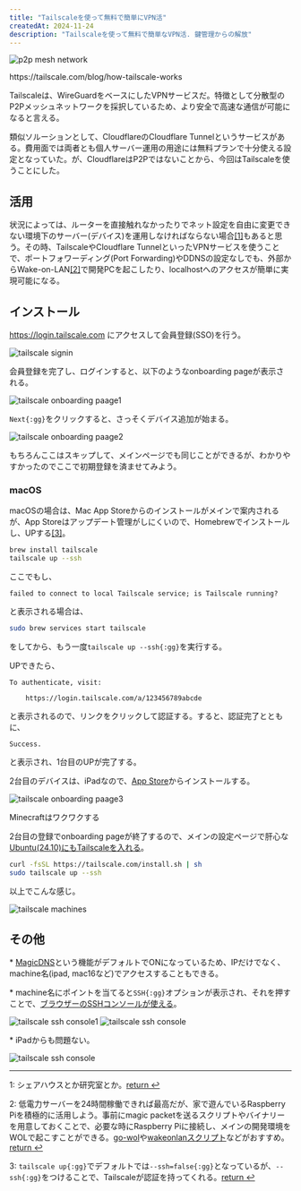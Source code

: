 ```yaml
---
title: "Tailscaleを使って無料で簡単にVPN活"
createdAt: 2024-11-24
description: "Tailscaleを使って無料で簡単なVPN活. 鍵管理からの解放"
---
```


<img src="/thirdparty-vpn/tailscale.png" alt="p2p mesh network" class="rounded-lg my-5">
<p class="image-comment">https://tailscale.com/blog/how-tailscale-works</p>

Tailscaleは、WireGuardをベースにしたVPNサービスだ。特徴として分散型のP2Pメッシュネットワークを採択しているため、より安全で高速な通信が可能になると言える。

類似ソルーションとして、CloudflareのCloudflare Tunnelというサービスがある。費用面では両者とも個人サーバー運用の用途には無料プランで十分使える設定となっていた。が、CloudflareはP2Pではないことから、今回はTailscaleを使うことにした。

## 活用

状況によっては、ルーターを直接触れなかったりでネット設定を自由に変更できない環境下のサーバー(デバイス)を運用しなければならない場合<a id="aid1" href="#ref1" class="jump">[1]</a>もあると思う。その時、TailscaleやCloudflare TunnelといったVPNサービスを使うことで、ポートフォワーディング(Port Forwarding)やDDNSの設定なしでも、外部からWake-on-LAN<a id="aid2" href="#ref2" class="jump">[2]</a>で開発PCを起こしたり、localhostへのアクセスが簡単に実現可能になる。

## インストール

https://login.tailscale.com にアクセスして会員登録(SSO)を行う。

<img src="/thirdparty-vpn/signin.png" alt="tailscale signin" class="rounded-lg my-5">

会員登録を完了し、ログインすると、以下のようなonboarding pageが表示される。

<img src="/thirdparty-vpn/1.png" alt="tailscale onboarding paage1" class="rounded-lg my-5">

`Next{:gg}`をクリックすると、さっそくデバイス追加が始まる。

<img src="/thirdparty-vpn/2.png" alt="tailscale onboarding paage2" class="rounded-lg my-5">

もちろんここはスキップして、メインページでも同じことができるが、わかりやすかったのでここで初期登録を済ませてみよう。

### macOS

macOSの場合は、Mac App Storeからのインストールがメインで案内されるが、App Storeはアップデート管理がしにくいので、Homebrewでインストールし、UPする<a id="aid3" href="#ref3" class="jump">[3]</a>。

```sh
brew install tailscale
tailscale up --ssh
```

ここでもし、

```log
failed to connect to local Tailscale service; is Tailscale running?
```

と表示される場合は、

```sh
sudo brew services start tailscale
```

をしてから、もう一度`tailscale up --ssh{:gg}`を実行する。

UPできたら、

```log
To authenticate, visit:

    https://login.tailscale.com/a/123456789abcde
```

と表示されるので、リンクをクリックして認証する。すると、認証完了とともに、

```log
Success.
```

と表示され、1台目のUPが完了する。

2台目のデバイスは、iPadなので、[App Store](https://tailscale.com/download/ios)からインストールする。

<img src="/thirdparty-vpn/3.png" alt="tailscale onboarding paage3" class="rounded-lg my-5">
<p class="image-comment">Minecraftはワクワクする</p>

2台目の登録でonboarding pageが終了するので、メインの設定ページで肝心な[Ubuntu(24.10)にもTailscaleを入れる](https://tailscale.com/download/linux)。

```sh
curl -fsSL https://tailscale.com/install.sh | sh
sudo tailscale up --ssh
```

以上でこんな感じ。

<img src="/thirdparty-vpn/4.png" alt="tailscale machines" class="rounded-lg my-5">

## その他

\* [MagicDNS](https://tailscale.com/kb/1081/magicdns)という機能がデフォルトでONになっているため、IPだけでなく、machine名(ipad, mac16など)でアクセスすることもできる。

\* machine名にポイントを当てると`SSH{:gg}`オプションが表示され、それを押すことで、[ブラウザーのSSHコンソールが使える](https://tailscale.com/kb/1216/tailscale-ssh-console)。

<img src="/thirdparty-vpn/5.png" alt="tailscale ssh console1" class="rounded-lg my-5">

<img src="/thirdparty-vpn/6.png" alt="tailscale ssh console" class="rounded-lg my-5">

\* iPadからも問題ない。

<img src="/thirdparty-vpn/7.png" alt="tailscale ssh console" class="rounded-lg my-5">

---

1: シェアハウスとか研究室とか。<a id="ref1" href="#aid1" class="jump">return ↩</a>

2: 低電力サーバーを24時間稼働できれば最高だが、家で遊んでいるRaspberry Piを積極的に活用しよう。事前にmagic packetを送るスクリプトやバイナリーを用意しておくことで、必要な時にRaspberry Piに接続し、メインの開発環境をWOLで起こすことができる。[go-wol](https://github.com/sabhiram/go-wol)や[wakeonlanスクリプト](https://github.com/jpoliv/wakeonlan)などがおすすめ。<a id="ref2" href="#aid2" class="jump">return ↩</a>

3: `tailscale up{:gg}`でデフォルトでは`--ssh=false{:gg}`となっているが、`--ssh{:gg}`をつけることで、Tailscaleが認証を持ってくれる。<a id="ref3" href="#aid3" class="jump">return ↩</a>
